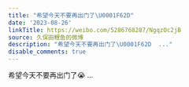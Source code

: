```yaml
---
title: "希望今天不要再出门了\U0001F62D"
date: '2023-08-26'
linkTitle: https://weibo.com/5286768287/NgqzOc2jB
source: 久保田鲤鱼的微博
description: "希望今天不要再出门了\U0001F62D  ..."
disable_comments: true
---
```

希望今天不要再出门了😭  ...